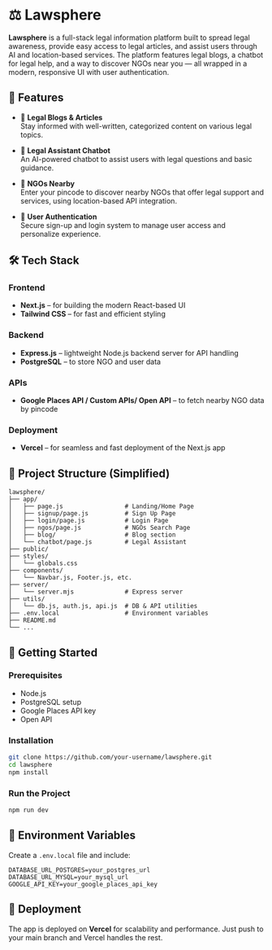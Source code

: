# ⚖️ Lawsphere

**Lawsphere** is a full-stack legal information platform built to spread legal awareness, provide easy access to legal articles, and assist users through AI and location-based services. The platform features legal blogs, a chatbot for legal help, and a way to discover NGOs near you — all wrapped in a modern, responsive UI with user authentication.

## 🌟 Features

- 📰 **Legal Blogs & Articles**  
  Stay informed with well-written, categorized content on various legal topics.

- 🤖 **Legal Assistant Chatbot**  
  An AI-powered chatbot to assist users with legal questions and basic guidance.

- 📍 **NGOs Nearby**  
  Enter your pincode to discover nearby NGOs that offer legal support and services, using location-based API integration.

- 🔐 **User Authentication**  
  Secure sign-up and login system to manage user access and personalize experience.

## 🛠️ Tech Stack

### Frontend
- **Next.js** – for building the modern React-based UI  
- **Tailwind CSS** – for fast and efficient styling  

### Backend
- **Express.js** – lightweight Node.js backend server for API handling  
- **PostgreSQL** – to store NGO and user data  

### APIs
- **Google Places API / Custom APIs/ Open API** – to fetch nearby NGO data by pincode  

### Deployment
- **Vercel** – for seamless and fast deployment of the Next.js app  

## 🔧 Project Structure (Simplified)

```
lawsphere/
├── app/
│   ├── page.js                 # Landing/Home Page
│   ├── signup/page.js          # Sign Up Page
│   ├── login/page.js           # Login Page
│   ├── ngos/page.js            # NGOs Search Page
│   ├── blog/                   # Blog section
│   └── chatbot/page.js         # Legal Assistant
├── public/
├── styles/
│   └── globals.css
├── components/
│   └── Navbar.js, Footer.js, etc.
├── server/
│   └── server.mjs              # Express server
├── utils/
│   └── db.js, auth.js, api.js  # DB & API utilities
├── .env.local                  # Environment variables
├── README.md
└── ...
```

## 🚀 Getting Started

### Prerequisites

- Node.js
- PostgreSQL setup
- Google Places API key
- Open API

### Installation

```bash
git clone https://github.com/your-username/lawsphere.git
cd lawsphere
npm install
```

### Run the Project

```bash
npm run dev
```

## 🔐 Environment Variables

Create a `.env.local` file and include:

```env
DATABASE_URL_POSTGRES=your_postgres_url
DATABASE_URL_MYSQL=your_mysql_url
GOOGLE_API_KEY=your_google_places_api_key
```

## 📌 Deployment

The app is deployed on **Vercel** for scalability and performance. Just push to your main branch and Vercel handles the rest.


